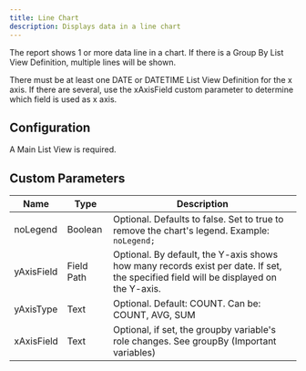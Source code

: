 ```yaml
---
title: Line Chart
description: Displays data in a line chart
---
```


The report shows 1 or more data line in a chart.
If there is a Group By List View Definition, multiple lines will be shown.

There must be at least one DATE or DATETIME List View Definition for the x axis. If there are several, use the xAxisField custom parameter to determine which field is used as x axis.

## Configuration

A Main List View is required.

## Custom Parameters

| Name                | Type  | Description |
|---------------------|-------|-------------|
| noLegend | Boolean | Optional. Defaults to false. Set to true to remove the chart's legend. Example: `noLegend;` |
| yAxisField | Field Path | Optional. By default, the Y-axis shows how many records exist per date. If set, the specified field will be displayed on the Y-axis. |
| yAxisType | Text | Optional. Default: COUNT. Can be: COUNT, AVG, SUM |
| xAxisField | Text | Optional, if set, the groupby variable's role changes. See groupBy (Important variables) |

